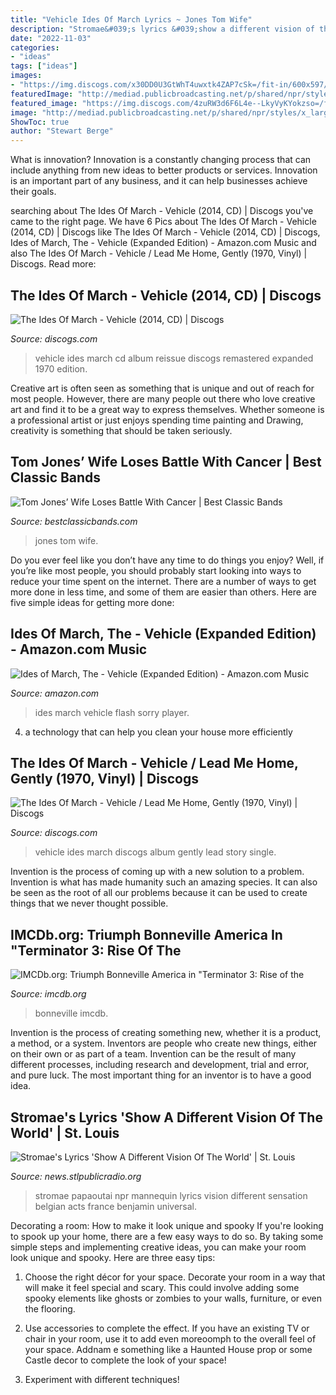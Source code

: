 ```yaml
---
title: "Vehicle Ides Of March Lyrics ~ Jones Tom Wife"
description: "Stromae&#039;s lyrics &#039;show a different vision of the world&#039;"
date: "2022-11-03"
categories:
- "ideas"
tags: ["ideas"]
images:
- "https://img.discogs.com/x30DD0U3GtWhT4uwxtk4ZAP7cSk=/fit-in/600x597/filters:strip_icc():format(jpeg):mode_rgb():quality(90)/discogs-images/R-9054752-1473977147-4901.jpeg.jpg"
featuredImage: "http://mediad.publicbroadcasting.net/p/shared/npr/styles/x_large/nprshared/201805/279657533.jpg"
featured_image: "https://img.discogs.com/4zuRW3d6F6L4e--LkyVyKYokzso=/fit-in/600x598/filters:strip_icc():format(jpeg):mode_rgb():quality(90)/discogs-images/R-1753715-1417336742-8787.jpeg.jpg"
image: "http://mediad.publicbroadcasting.net/p/shared/npr/styles/x_large/nprshared/201805/279657533.jpg"
ShowToc: true
author: "Stewart Berge"
---
```



What is innovation?
Innovation is a constantly changing process that can include anything from new ideas to better products or services. Innovation is an important part of any business, and it can help businesses achieve their goals.

	

		
searching about The Ides Of March - Vehicle (2014, CD) | Discogs you've came to the right page. We have 6 Pics about The Ides Of March - Vehicle (2014, CD) | Discogs like The Ides Of March - Vehicle (2014, CD) | Discogs, Ides of March, The - Vehicle (Expanded Edition) - Amazon.com Music and also The Ides Of March - Vehicle / Lead Me Home, Gently (1970, Vinyl) | Discogs. Read more:
		
    
## The Ides Of March - Vehicle (2014, CD) | Discogs

<img loading=lazy src="https://img.discogs.com/x30DD0U3GtWhT4uwxtk4ZAP7cSk=/fit-in/600x597/filters:strip_icc():format(jpeg):mode_rgb():quality(90)/discogs-images/R-9054752-1473977147-4901.jpeg.jpg" onerror="this.onerror=null;this.src='https://tse2.mm.bing.net/th?id=OIP.tTeoHqhqIYswTn61_c2hkwHaHY&amp;pid=15.1';" alt="The Ides Of March - Vehicle (2014, CD) | Discogs">

_Source: discogs.com_

>vehicle ides march cd album reissue discogs remastered expanded 1970 edition. 

	

Creative art is often seen as something that is unique and out of reach for most people. However, there are many people out there who love creative art and find it to be a great way to express themselves. Whether someone is a professional artist or just enjoys spending time painting and Drawing, creativity is something that should be taken seriously.

    
## Tom Jones’ Wife Loses Battle With Cancer | Best Classic Bands

<img loading=lazy src="https://bestclassicbands.com/wp-content/uploads/2015/05/Tom-Jones-Wife-Belfast-Telegraph.png" onerror="this.onerror=null;this.src='https://tse2.mm.bing.net/th?id=OIP.sYNkPpNN0L2icCrZHjDYHQHaD4&amp;pid=15.1';" alt="Tom Jones’ Wife Loses Battle With Cancer | Best Classic Bands">

_Source: bestclassicbands.com_

>jones tom wife. 

	

Do you ever feel like you don’t have any time to do things you enjoy? Well, if you’re like most people, you should probably start looking into ways to reduce your time spent on the internet. There are a number of ways to get more done in less time, and some of them are easier than others. Here are five simple ideas for getting more done: 
    
## Ides Of March, The - Vehicle (Expanded Edition) - Amazon.com Music

<img loading=lazy src="https://images-na.ssl-images-amazon.com/images/I/61MDiNkFu6L._SL1200_.jpg" onerror="this.onerror=null;this.src='https://tse2.mm.bing.net/th?id=OIP.qYYri83kMjio8QR2bQ3PKwHaHa&amp;pid=15.1';" alt="Ides of March, The - Vehicle (Expanded Edition) - Amazon.com Music">

_Source: amazon.com_

>ides march vehicle flash sorry player. 

	

4. a technology that can help you clean your house more efficiently

    
## The Ides Of March - Vehicle / Lead Me Home, Gently (1970, Vinyl) | Discogs

<img loading=lazy src="https://img.discogs.com/4zuRW3d6F6L4e--LkyVyKYokzso=/fit-in/600x598/filters:strip_icc():format(jpeg):mode_rgb():quality(90)/discogs-images/R-1753715-1417336742-8787.jpeg.jpg" onerror="this.onerror=null;this.src='https://tse4.mm.bing.net/th?id=OIP.7TmgkafResBhOwwS7ja7WwHaHY&amp;pid=15.1';" alt="The Ides Of March - Vehicle / Lead Me Home, Gently (1970, Vinyl) | Discogs">

_Source: discogs.com_

>vehicle ides march discogs album gently lead story single. 

	

Invention is the process of coming up with a new solution to a problem. Invention is what has made humanity such an amazing species. It can also be seen as the root of all our problems because it can be used to create things that we never thought possible.

    
## IMCDb.org: Triumph Bonneville America In &quot;Terminator 3: Rise Of The

<img loading=lazy src="https://www.imcdb.org/i356408.jpg" onerror="this.onerror=null;this.src='https://tse3.mm.bing.net/th?id=OIP.d4M092t_nD60DVDyKFm0igHaDG&amp;pid=15.1';" alt="IMCDb.org: Triumph Bonneville America in &quot;Terminator 3: Rise of the">

_Source: imcdb.org_

>bonneville imcdb. 

	

Invention is the process of creating something new, whether it is a product, a method, or a system. Inventors are people who create new things, either on their own or as part of a team. Invention can be the result of many different processes, including research and development, trial and error, and pure luck. The most important thing for an inventor is to have a good idea.

    
## Stromae&#039;s Lyrics &#039;Show A Different Vision Of The World&#039; | St. Louis

<img loading=lazy src="http://mediad.publicbroadcasting.net/p/shared/npr/styles/x_large/nprshared/201805/279657533.jpg" onerror="this.onerror=null;this.src='https://tse2.mm.bing.net/th?id=OIP.tkwtB0eNdjlSFR6Kim9V8gHaHa&amp;pid=15.1';" alt="Stromae&#039;s Lyrics &#039;Show A Different Vision Of The World&#039; | St. Louis">

_Source: news.stlpublicradio.org_

>stromae papaoutai npr mannequin lyrics vision different sensation belgian acts france benjamin universal. 

	

Decorating a room: How to make it look unique and spooky
If you're looking to spook up your home, there are a few easy ways to do so. By taking some simple steps and implementing creative ideas, you can make your room look unique and spooky. Here are three easy tips:
1. Choose the right décor for your space. Decorate your room in a way that will make it feel special and scary. This could involve adding some spooky elements like ghosts or zombies to your walls, furniture, or even the flooring.

2. Use accessories to complete the effect. If you have an existing TV or chair in your room, use it to add even moreoomph to the overall feel of your space. Addnam e something like a Haunted House prop or some Castle decor to complete the look of your space!

3. Experiment with different techniques!

